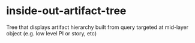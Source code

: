 inside-out-artifact-tree
========================

Tree that displays artifact hierarchy built from query targeted at mid-layer object (e.g. low level PI or story, etc)

